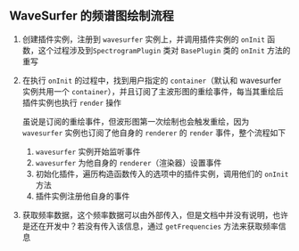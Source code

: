 ## WaveSurfer 的频谱图绘制流程

1. 创建插件实例，注册到 `wavesurfer` 实例上，并调用插件实例的 `onInit` 函数，这个过程涉及到`SpectrogramPlugin` 类对 `BasePlugin` 类的 `onInit` 方法的重写

2. 在执行 `onInit` 的过程中，找到用户指定的 `container`（默认和 wavesurfer 实例共用一个 `container`），并且订阅了主波形图的重绘事件，每当其重绘后插件实例也执行 `render` 操作

   虽说是订阅的重绘事件，但波形图第一次绘制也会触发重绘，因为 `wavesurfer` 实例也订阅了他自身的 `renderer` 的 `render` 事件，整个流程如下

   1. `wavesurfer` 实例开始监听事件
   2. `wavesurfer` 为他自身的 `renderer`（渲染器）设置事件
   3. 初始化插件，遍历构造函数传入的选项中的插件实例，调用他们的 `onInit` 方法
   4. 插件实例注册他自身的事件

3. 获取频率数据，这个频率数据可以由外部传入，但是文档中并没有说明，也许是还在开发中？若没有传入该信息，通过 `getFrequencies` 方法来获取频率信息